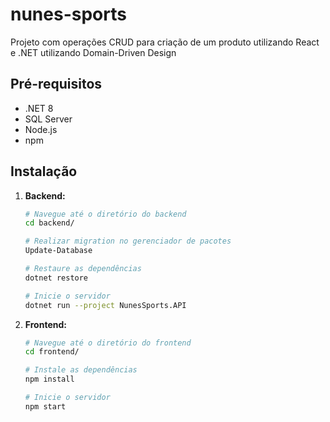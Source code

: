 # nunes-sports

Projeto com operações CRUD para criação de um produto utilizando React e .NET utilizando Domain-Driven Design


## Pré-requisitos

- .NET 8
- SQL Server
- Node.js
- npm

## Instalação

1. **Backend:**

   ```bash
   # Navegue até o diretório do backend
   cd backend/
   
   # Realizar migration no gerenciador de pacotes
   Update-Database
   
   # Restaure as dependências
   dotnet restore
   
   # Inicie o servidor
   dotnet run --project NunesSports.API

   ```
   
2. **Frontend:**

   ```bash
   # Navegue até o diretório do frontend
   cd frontend/

   # Instale as dependências
   npm install

   # Inicie o servidor
   npm start
   ```
   

